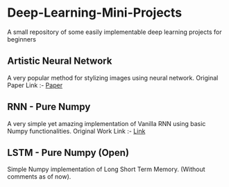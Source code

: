 # Deep-Learning-Mini-Projects
A small repository of some easily implementable deep learning projects for beginners

## Artistic Neural Network
A very popular method for stylizing images using neural network. Original Paper Link :- [Paper](https://www.google.co.in/url?sa=t&rct=j&q=&esrc=s&source=web&cd=1&cad=rja&uact=8&ved=0ahUKEwiC3NyOk_HYAhUlD8AKHbFEDPAQFggtMAA&url=https%3A%2F%2Farxiv.org%2Fabs%2F1508.06576&usg=AOvVaw2mXpPAY0nPx0tZeSbqkFyy)

## RNN - Pure Numpy
A very simple yet amazing implementation of Vanilla RNN using basic Numpy functionalities. Original Work Link :- [Link](https://gist.github.com/karpathy/d4dee566867f8291f086)

## LSTM - Pure Numpy (Open)
Simple Numpy implementation of Long Short Term Memory. (Without comments as of now). 

